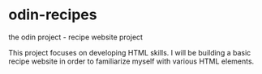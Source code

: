 # odin-recipes
the odin project - recipe website project

This project focuses on developing HTML skills. I will be building a basic recipe website in order to familiarize myself with various HTML elements. 